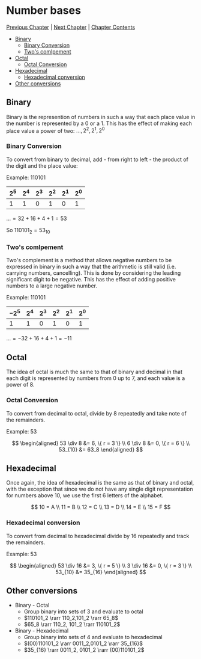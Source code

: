 # Number bases <!-- omit in toc -->

[Previous Chapter][prev] | [Next Chapter][next] | [Chapter Contents][index]

[prev]: ./01numbersets
[next]: ./02searches
[index]: ./index

- [Binary](#binary)
  - [Binary Conversion](#binary-conversion)
  - [Two's comlpement](#twos-comlpement)
- [Octal](#octal)
  - [Octal Conversion](#octal-conversion)
- [Hexadecimal](#hexadecimal)
  - [Hexadecimal conversion](#hexadecimal-conversion)
- [Other conversions](#other-conversions)

## Binary

Binary is the represention of numbers in such a way that each place value in the number is represented by a $0$ or a $1$. This has the effect of making each place value a power of two: $..., 2^2, 2^1, 2^0$

### Binary Conversion

To convert from binary to decimal, add - from right to left - the product of the digit and the place value:

Example: 110101

| $2^5$ | $2^4$ | $2^3$ | $2^2$ | $2^1$ | $2^0$ |
| ----- | ----- | ----- | ----- | ----- | ----- |
| 1     | 1     | 0     | 1     | 0     | 1     |

$... = 32 + 16 + 4 + 1 = 53$

So $110101_2 = 53_{10}$

### Two's comlpement

Two's complement is a method that allows negative numbers to be expressed in binary in such a way that the arithmetic is still valid (i.e. carrying numbers, cancelling). This is done by considering the leading significant digit to be negative. This has the effect of adding positive numbers to a large negative number.

Example: 110101

| $-2^5$ | $2^4$ | $2^3$ | $2^2$ | $2^1$ | $2^0$ |
| ------ | ----- | ----- | ----- | ----- | ----- |
| 1      | 1     | 0     | 1     | 0     | 1     |

$... = -32 + 16 + 4 + 1 = -11$

## Octal

The idea of octal is much the same to that of binary and decimal in that each digit is represented by numbers from 0 up to 7, and each value is a power of 8.

### Octal Conversion

To convert from decimal to octal, divide by 8 repeatedly and take note of the remainders.

Example: 53

$$
\begin{aligned}
53 \div 8 &= 6, \{ r = 3 \} \\
 6 \div 8 &= 0, \{ r = 6 \} \\
53_{10}   &= 63_8
\end{aligned}
$$

## Hexadecimal

Once again, the idea of hexadecimal is the same as that of binary and octal, with the exception that since we do not have any single digit representation for numbers above 10, we use the first 6 letters of the alphabet.

$$
10 = A \\
11 = B \\
12 = C \\
13 = D \\
14 = E \\
15 = F
$$

### Hexadecimal conversion

To convert from decimal to hexadecimal divide by 16 repeatedly and track the remainders.

Example: 53

$$
\begin{aligned}
53 \div 16 &= 3, \{ r = 5 \} \\
 3 \div 16 &= 0, \{ r = 3 \} \\
53_{10}    &= 35_{16}
\end{aligned}
$$

## Other conversions

* Binary - Octal
  * Group binary into sets of 3 and evaluate to octal
  * $110101_2 \rarr 110_2,101_2 \rarr 65_8$
  * $65_8 \rarr 110_2, 101_2 \rarr 110101_2$
* Binary - Hexadecimal
  * Group binary into sets of 4 and evaluate to hexadecimal
  * $(00)110101_2 \rarr 0011_2,0101_2 \rarr 35_{16}$
  * $35_{16} \rarr 0011_2, 0101_2 \rarr (00)110101_2$

